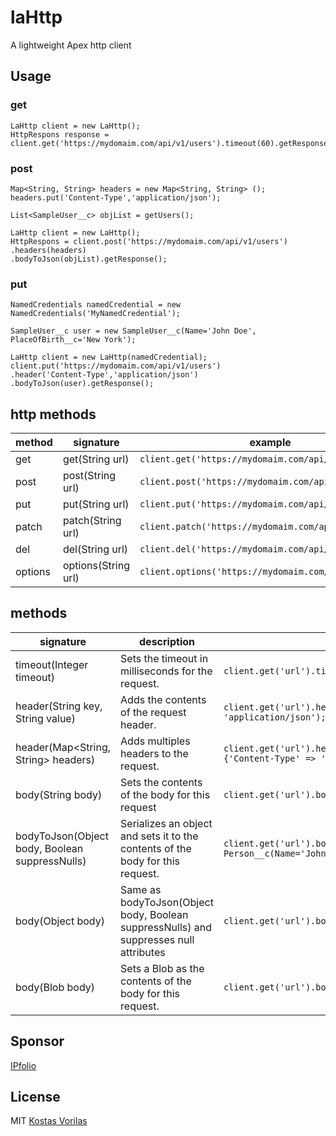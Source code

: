 # laHttp
A lightweight Apex http client


## Usage

### get

```apex
LaHttp client = new LaHttp();
HttpRespons response = client.get('https://mydomaim.com/api/v1/users').timeout(60).getResponse();
```


### post

```apex
Map<String, String> headers = new Map<String, String> ();
headers.put('Content-Type','application/json');

List<SampleUser__c> objList = getUsers();

LaHttp client = new LaHttp();
HttpRespons = client.post('https://mydomaim.com/api/v1/users')
.headers(headers)
.bodyToJson(objList).getResponse();
```

### put

```apex
NamedCredentials namedCredential = new NamedCredentials('MyNamedCredential'); 

SampleUser__c user = new SampleUser__c(Name='John Doe', PlaceOfBirth__c='New York');

LaHttp client = new LaHttp(namedCredential);
client.put('https://mydomaim.com/api/v1/users')
.header('Content-Type','application/json')
.bodyToJson(user).getResponse();
```


## http methods

method | signature | example 
--- | --- | --- 
get | get(String url) | `client.get('https://mydomaim.com/api/v1/users')`
post | post(String url) | `client.post('https://mydomaim.com/api/v1/users')` 
put | put(String url) | `client.put('https://mydomaim.com/api/v1/users')` 
patch | patch(String url) | `client.patch('https://mydomaim.com/api/v1/users')` 
del | del(String url) | `client.del('https://mydomaim.com/api/v1/users')` 
options | options(String url) | `client.options('https://mydomaim.com/api/v1/users')` 

## methods
signature| description | example 
--- | --- | --- 
timeout(Integer timeout) | Sets the timeout in milliseconds for the request. | `client.get('url').timeout(10);`
header(String key, String value) | Adds the contents of the request header. | `client.get('url').header('Content-Type', 'application/json');`
header(Map<String, String> headers) | Adds multiples headers to the request. | `client.get('url').header(new Map<String, String> {'Content-Type' => 'application/json')});`
body(String body) | Sets the contents of the body for this request | `client.get('url').body('{"userId":"1"}');`
bodyToJson(Object body, Boolean suppressNulls) | Serializes an object and sets it to the contents of the body for this request. | `client.get('url').bodyToJson(new Person__c(Name='John'), false);`
body(Object body) | Same as bodyToJson(Object body, Boolean suppressNulls) and suppresses null attributes | `client.get('url').body(new Person__c(Name='John'))`
body(Blob body) | Sets a Blob as the contents of the body for this request. | `client.get('url').body(Blob.valueOf('{"userId":"1"}'))`


## Sponsor
[IPfolio](https://www.ipfolio.com)

## License
MIT [Kostas Vorilas](mailto:kvorilas@gmail.com)
